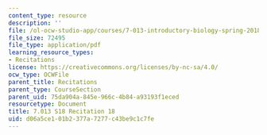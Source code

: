 ```yaml
---
content_type: resource
description: ''
file: /ol-ocw-studio-app/courses/7-013-introductory-biology-spring-2018/d06a5ce101b2377a7277c43be9c1c7fe_MIT7_013s18R18Q.pdf
file_size: 72495
file_type: application/pdf
learning_resource_types:
- Recitations
license: https://creativecommons.org/licenses/by-nc-sa/4.0/
ocw_type: OCWFile
parent_title: Recitations
parent_type: CourseSection
parent_uid: 75da904a-845e-966c-4b84-a93193f1eced
resourcetype: Document
title: 7.013 S18 Recitation 18
uid: d06a5ce1-01b2-377a-7277-c43be9c1c7fe
---
```

